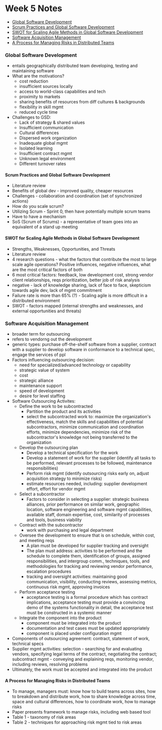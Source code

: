 # Week 5 Notes

* [Global Software Development](#global-software-development)
* [Scrum Practices and Global Software Development](#scrum-practices-and-global-software-development)
* [SWOT for Scaling Agile Methods in Global Software Development](#swot-for-scaling-agile-methods-in-global-software-development)
* [Software Acquisition Management](#software-acquisition-management)
* [A Process for Managing Risks in Distributed Teams](#a-process-for-managing-risks-in-distributed-teams)

### Global Software Development
* entails geographically distributed team developing, testing and maintaining software
* What are the motivations?
   * cost reduction
   * insufficient sources locally
   * access to world-class capabilities and tech
   * proximity to markets
   * sharing benefits of resources from diff cultures & backgrounds
   * flexibility in skill mgmt
   * reduced cycle time
* Challenges to GSD:
   * Lack of strategy & shared values
   * Insufficient communication
   * Cultural differences
   * Dispersed work organization
   * Inadequate global mgmt
   * Isolated learning
   * Insufficient contract mgmt
   * Unknown legal environment
   * Different turnover rates
  
#### Scrum Practices and Global Software Development
* Literature review
* Benefits of global dev - improved quality, cheaper resources
* Challenges - collaboration and coordination (set of synchronized actions)
* How do you scale scrum?
* Utilizing Scrum - Sprint 0, then have potentially multiple scrum teams
* Have to have a mechanism
* SoS (Scrum of Scrums) - a representative of team goes into an equivalent of a stand up meeting

#### SWOT for Scaling Agile Methods in Global Software Development
* Strengths, Weaknesses, Opportunities, and Threats
* Literature review
* 4 research questions - what the factors that contribute the most to large scale agile operations? Positive influences, negative influences, what are the most critical factors of both
* 6 most critical factors: feedback, low development cost, strong vendor client relationships, reqs prioritization, better job of risk analysis
* negative - lack of knowledge sharing, lack of face to face, skepticism towards agile dev, lack of mgmt commitment
* Failure rate is more than 65% (?) - Scaling agile is more difficult in a distributed environment
* SWOT - factors mapped (internal strengths and weaknesses, and external opportunities and threats)

### Software Acquisition Management
* broader term for outsourcing
* refers to vendorng out the development
* generic types: purchase off-the-shelf software from a supplier, contract with a supplier to develop software in conformance to a technical spec, engage the services of ppl
* Factors influencing outsourcing decision: 
   * need for specialized/advanced technology or capability
   * strategic value of system
   * cost
   * strategic alliance
   * maintenance support
   * speed of development
   * desire for level staffing
* Software Outsourcing Activites:
  * Define the work to be subcontracted
    * Partition the product and its activities
    * select the subcontracted work to: maximize the organization's effectiveness, match the skills and capabilities of potential subcontractors, minimize communication and coordination efforts, minimize dependencies, minimize risk of the subcontractor's knowledge not being transferred to the organization 
  * Develop the outsourcing plan
    * Develop a technical specification for the work
    * Develop a statement of work for the supplier (identify all tasks to be performed, relevant processes to be followed, maintenance responsibilities)
    * Perform risk mgmt (identify outsourcing risks early on, adjust acquisition strategy to minimize risks)
    * estimate resources needed, including: supplier development effort, effort for vendor mgmt
  * Select a subcontractor
    * Factors to consider in selecting a supplier: strategic business alliances, prior performance on similar work, geographic location, software engineering and software mgmt capabilities, available staff, domain expertise, cost, similarity of processes and tools, business viability 
  * Contract with the subcontractor
    * work with purchasing and legal department 
  * Oversee the development to ensure that is on schedule, within cost, and meeting reqs
    * A plan must be developed for supplier tracking and oversight
    * The plan must address: activities to be performed and the schedule to complete them, identification of groups, assigned responsibilities, and intergroup comm., techniques, tools, and methodologies for tracking and reviewing vendor performance, escalation procedures
    * tracking and oversight activities: maintaining good communication, visibility, conducting reviews, assessing metrics, continuous risk mgmt, approving invoices
  * Perform acceptance testing
    * acceptance testing is a formal procedure which has contract implications, acceptance testing must provide a convincing demo of the systems functionality in detail, the acceptance test must be constructed in a systemic manner 
  * Integrate the component into the product
    * component must be integrated into the product
    * documentation and test cases must be updated appropriately
    * component is placed under configuration mgmt 
* Components of outsourcing agreement: contract, statement of work, technical specs
* Supplier mgmt activities: selection - searching for and evaluating vendors, specifying legal terms of the contract, negotiating the contract; subcontract mgmt - conveying and explaining reqs, monitoring vendor, including reviews, resolving problems
* Ultimately, the work must be accepted and integrated into the product

#### A Process for Managing Risks in Distributed Teams
* To manage, managers must: know how to build teams across sites, how to breakdown and distribute work, how to share knowledge across time, space and cultural differences, how to coordinate work, how to manage risks
* Paper presents framework to manage risks, including web based tool
* Table 1 - taxonomy of risk areas
* Table 2 - techniques for approaching risk mgmt tied to risk areas
